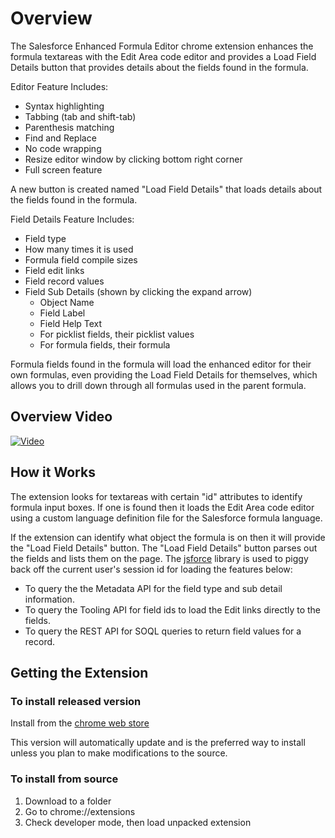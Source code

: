 # Overview

The Salesforce Enhanced Formula Editor chrome extension enhances the formula textareas with the Edit Area code editor and provides a Load Field Details button that provides details about the fields found in the formula.

Editor Feature Includes:
- Syntax highlighting
- Tabbing (tab and shift-tab)
- Parenthesis matching
- Find and Replace
- No code wrapping
- Resize editor window by clicking bottom right corner
- Full screen feature

A new button is created named "Load Field Details" that loads details about the fields found in the formula.

Field Details Feature Includes:
- Field type
- How many times it is used
- Formula field compile sizes
- Field edit links
- Field record values
- Field Sub Details (shown by clicking the expand arrow)
  - Object Name
  - Field Label
  - Field Help Text
  - For picklist fields, their picklist values
  - For formula fields, their formula

Formula fields found in the formula will load the enhanced editor for their own formulas, even providing the Load Field Details for themselves, which allows you to drill down through all formulas used in the parent formula.

## Overview Video

[![Video](http://img.youtube.com/vi/TW6NCtO67I8/0.jpg)](http://www.youtube.com/watch?v=TW6NCtO67I8)

## How it Works

The extension looks for textareas with certain "id" attributes to identify formula input boxes.  If one is found then it loads the Edit Area code editor using a custom language definition file for the Salesforce formula language.

If the extension can identify what object the formula is on then it will provide the "Load Field Details" button.  The "Load Field Details" button parses out the fields and lists them on the page.  The [jsforce](https://github.com/jsforce/jsforce) library is used to piggy back off the current user's session id for loading the features below:
- To query the the Metadata API for the field type and sub detail information. 
- To query the Tooling API for field ids to load the Edit links directly to the fields.
- To query the REST API for SOQL queries to return field values for a record.
 
## Getting the Extension
### To install released version

Install from the [chrome web store](https://chrome.google.com/webstore/detail/salesforcecom-enhanced-fo/cnlnnpnjccjcmecojdhgpknalcahkhio)

This version will automatically update and is the preferred way to install unless you plan to make modifications to the source.

### To install from source

1. Download to a folder
2. Go to chrome://extensions
3. Check developer mode, then load unpacked extension
